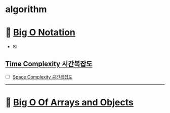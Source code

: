# algorithm

# 🍖 [Big O Notation](https://github.com/haileyham/algorithm/tree/main/BigO%20Notation)
- [x] 
## [Time Complexity 시간복잡도](https://github.com/haileyham/algorithm/tree/main/BigO%20Notation/TimeComplexity)  
- [ ] [Space Complexity 공간복잡도](https://github.com/haileyham/algorithm/tree/main/BigO%20Notation/SpaceComplexity)
---
# 🍠 [Big O Of Arrays and Objects]()